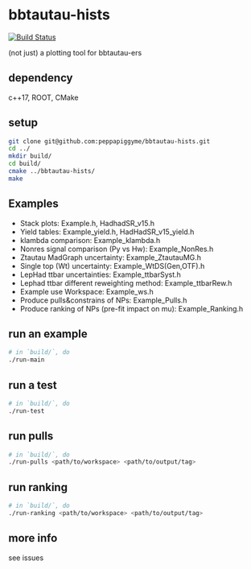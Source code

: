 # bbtautau-hists

[![Build Status](https://travis-ci.com/peppapiggyme/bbtautau-hists.svg?branch=master)](https://travis-ci.com/peppapiggyme/bbtautau-hists)

(not just) a plotting tool for bbtautau-ers

## dependency
c++17, ROOT, CMake

## setup
```bash
git clone git@github.com:peppapiggyme/bbtautau-hists.git
cd ../
mkdir build/
cd build/
cmake ../bbtautau-hists/
make
```

## Examples
- Stack plots: Example.h, HadhadSR_v15.h
- Yield tables: Example_yield.h, HadHadSR_v15_yield.h
- klambda comparison: Example_klambda.h
- Nonres signal comparison (Py vs Hw): Example_NonRes.h
- Ztautau MadGraph uncertainty: Example_ZtautauMG.h
- Single top (Wt) uncertainty: Example_WtDS(Gen,OTF).h
- LepHad ttbar uncertainties: Example_ttbarSyst.h
- Lephad ttbar different reweighting method: Example_ttbarRew.h
- Example use Workspace: Example_ws.h
- Produce pulls&constrains of NPs: Example_Pulls.h
- Produce ranking of NPs (pre-fit impact on mu): Example_Ranking.h

## run an example
```bash
# in `build/`, do
./run-main
```

## run a test
```bash
# in `build/`, do
./run-test
```

## run pulls
```bash
# in `build/`, do
./run-pulls <path/to/workspace> <path/to/output/tag>
```

## run ranking
```bash
# in `build/`, do
./run-ranking <path/to/workspace> <path/to/output/tag>
```

## more info
see issues
